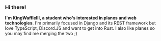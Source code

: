 ### Hi there!

**I'm KingWaffleIII, a student who's interested in planes and web technologies.**
I'm primarily focused in Django and its REST framework but love TypeScript, Discord.JS and want to get into Rust.
I also like planes so you may find me merging the two ;)
